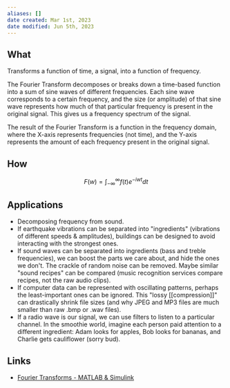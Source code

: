 ```yaml
---
aliases: []
date created: Mar 1st, 2023
date modified: Jun 5th, 2023
---
```


## What
Transforms a function of time, a signal, into a function of frequency.

The Fourier Transform decomposes or breaks down a time-based function into a sum of sine waves of different frequencies. Each sine wave corresponds to a certain frequency, and the size (or amplitude) of that sine wave represents how much of that particular frequency is present in the original signal. This gives us a frequency spectrum of the signal.

The result of the Fourier Transform is a function in the frequency domain, where the X-axis represents frequencies (not time), and the Y-axis represents the amount of each frequency present in the original signal.

## How
$$F(w) = ∫_{-∞}^{∞} f(t) e^{-iwt} dt$$

## Applications
- Decomposing frequency from sound.
- If earthquake vibrations can be separated into "ingredients" (vibrations of different speeds & amplitudes), buildings can be designed to avoid interacting with the strongest ones.
- If sound waves can be separated into ingredients (bass and treble frequencies), we can boost the parts we care about, and hide the ones we don't. The crackle of random noise can be removed. Maybe similar "sound recipes" can be compared (music recognition services compare recipes, not the raw audio clips).
- If computer data can be represented with oscillating patterns, perhaps the least-important ones can be ignored. This "lossy [[compression]]" can drastically shrink file sizes (and why JPEG and MP3 files are much smaller than raw .bmp or .wav files).
- If a radio wave is our signal, we can use filters to listen to a particular channel. In the smoothie world, imagine each person paid attention to a different ingredient: Adam looks for apples, Bob looks for bananas, and Charlie gets cauliflower (sorry bud).

## Links
- [Fourier Transforms - MATLAB & Simulink](https://www.mathworks.com/help/matlab/math/fourier-transforms.html)
